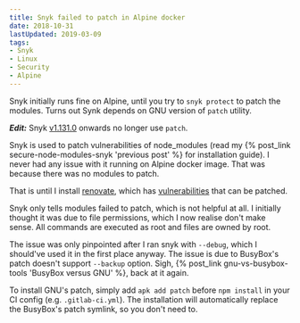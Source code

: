```yaml
---
title: Snyk failed to patch in Alpine docker
date: 2018-10-31
lastUpdated: 2019-03-09
tags:
- Snyk
- Linux
- Security
- Alpine
---
```


Snyk initially runs fine on Alpine, until you try to `snyk protect` to patch the modules. Turns out Synk depends on GNU version of `patch` utility.

***Edit:*** Snyk [v1.131.0](https://github.com/snyk/snyk/releases/tag/v1.131.0) onwards no longer use `patch`.

<!-- more -->

Snyk is used to patch vulnerabilities of node_modules (read my {% post_link secure-node-modules-snyk 'previous post' %} for installation guide). I never had any issue with it running on Alpine docker image. That was because there was no modules to patch.

That is until I install [renovate](https://github.com/renovatebot/renovate), which has [vulnerabilities](https://snyk.io/test/npm/renovate) that can be patched.

Snyk only tells modules failed to patch, which is not helpful at all. I initially thought it was due to file permissions, which I now realise don't make sense. All commands are executed as root and files are owned by root.

The issue was only pinpointed after I ran snyk with `--debug`, which I should've used it in the first place anyway. The issue is due to BusyBox's patch doesn't support `--backup` option. Sigh, {% post_link gnu-vs-busybox-tools 'BusyBox versus GNU' %}, back at it again.

To install GNU's patch, simply add `apk add patch` before `npm install` in your CI config (e.g. `.gitlab-ci.yml`). The installation will automatically replace the BusyBox's patch symlink, so you don't need to.
